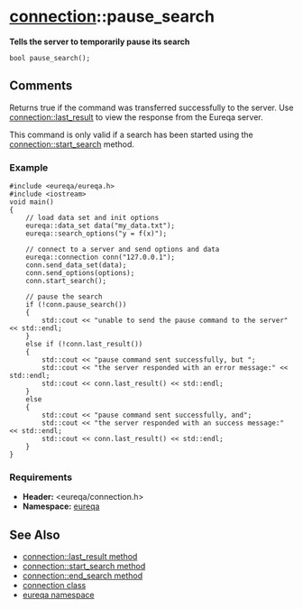 # [connection](doc_connection.md)::pause\_search #

**Tells the server to temporarily pause its search**

```
bool pause_search();
```

## Comments ##
Returns true if the command was transferred successfully to the server. Use [connection::last\_result](doc_connection_last_result.md) to view the response from the Eureqa server.

This command is only valid if a search has been started using the [connection::start\_search](doc_connection_start_search.md) method.

### Example ###
```
#include <eureqa/eureqa.h>
#include <iostream>
void main()
{
    // load data set and init options
    eureqa::data_set data("my_data.txt");
    eureqa::search_options("y = f(x)");

    // connect to a server and send options and data
    eureqa::connection conn("127.0.0.1");
    conn.send_data_set(data);
    conn.send_options(options);
    conn.start_search();

    // pause the search
    if (!conn.pause_search())
    {
        std::cout << "unable to send the pause command to the server" << std::endl;
    }
    else if (!conn.last_result())
    {
        std::cout << "pause command sent successfully, but ";
        std::cout << "the server responded with an error message:" << std::endl;
        std::cout << conn.last_result() << std::endl;
    }
    else
    {
        std::cout << "pause command sent successfully, and";
        std::cout << "the server responded with an success message:" << std::endl;
        std::cout << conn.last_result() << std::endl;
    }
}
```

### Requirements ###
  * **Header:** <eureqa/connection.h>
  * **Namespace:** [eureqa](doc_intro.md)

## See Also ##
  * [connection::last\_result method](doc_connection_last_result.md)
  * [connection::start\_search method](doc_connection_start_search.md)
  * [connection::end\_search method](doc_connection_end_search.md)
  * [connection class](doc_connection.md)
  * [eureqa namespace](doc_intro.md)